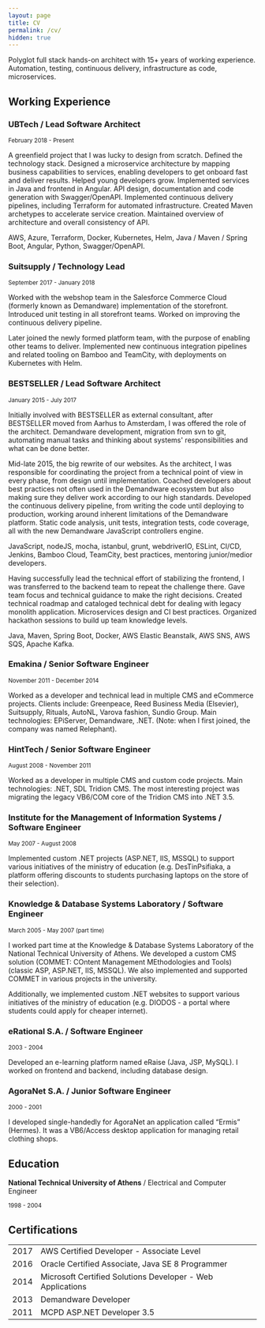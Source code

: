 ```yaml
---
layout: page
title: CV
permalink: /cv/
hidden: true
---
```


<section class="cv">

<p>Polyglot full stack hands-on architect with 15+ years of working
experience. Automation, testing, continuous delivery, infrastructure as code,
microservices.</p>

<h2>Working Experience</h2>

<h3>UBTech / Lead Software Architect</h3>

<small>February 2018 - Present</small>

<p>
    A greenfield project that I was lucky to design from scratch. Defined the technology stack.
    Designed a microservice architecture by mapping business capabilities to services,
    enabling developers to get onboard fast and deliver results.
    Helped young developers grow. Implemented services in Java and frontend in Angular.
    API design, documentation and code generation with Swagger/OpenAPI.
    Implemented continuous delivery pipelines, including Terraform for automated infrastructure. Created
    Maven archetypes to accelerate service creation. Maintained overview of architecture and overall
    consistency of API.
</p>
<p>
    AWS, Azure, Terraform, Docker, Kubernetes, Helm, Java / Maven / Spring Boot, Angular, Python, Swagger/OpenAPI.
</p>

<h3>Suitsupply / Technology Lead</h3>

<small>September 2017 - January 2018</small>

<p>Worked with the webshop team in the Salesforce Commerce Cloud (formerly known as Demandware)
implementation of the storefront. Introduced unit testing in all storefront teams. Worked on
improving the continuous delivery pipeline.</p>

<p>Later joined the newly formed platform team, with the purpose of enabling other teams to deliver.
Implemented new continuous integration pipelines and related tooling on Bamboo and TeamCity,
with deployments on Kubernetes with Helm.</p>


<h3>BESTSELLER / Lead Software Architect</h3>

<small>January 2015 - July 2017</small>

<p>Initially involved with BESTSELLER as external consultant, after
BESTSELLER moved from Aarhus to Amsterdam, I was offered the role of
the architect. Demandware development, migration from svn to git,
automating manual tasks and thinking about systems' responsibilities
and what can be done better.</p>

<p>Mid-late 2015, the big rewrite of our websites. As the architect, I was
responsible for coordinating the project from a technical point of view in
every phase, from design until implementation. Coached developers
about best practices not often used in the Demandware ecosystem but
also making sure they deliver work according to our high standards.
Developed the continuous delivery pipeline, from writing the code until
deploying to production, working around inherent limitations of the
Demandware platform. Static code analysis, unit tests, integration tests,
code coverage, all with the new Demandware JavaScript controllers
engine.</p>

<p>JavaScript, nodeJS, mocha, istanbul, grunt, webdriverIO, ESLint, CI/CD,
Jenkins, Bamboo Cloud, TeamCity, best practices, mentoring junior/medior developers.</p>

<p>Having successfully lead the technical effort of stabilizing the
frontend, I was transferred to the backend team to repeat the
challenge there. Gave team focus and technical guidance to make
the right decisions. Created technical roadmap and cataloged
technical debt for dealing with legacy monolith application.
Microservices design and CI best practices. Organized hackathon
sessions to build up team knowledge levels.</p>

<p>Java, Maven, Spring Boot, Docker, AWS Elastic Beanstalk, AWS
SNS, AWS SQS, Apache Kafka.</p>


<h3>Emakina / Senior Software Engineer</h3>

<small>November 2011 - December 2014</small>

<p>Worked as a developer and technical lead in multiple CMS and
eCommerce projects. Clients include: Greenpeace, Reed Business Media
(Elsevier), Suitsupply, Rituals, AutoNL, Varova fashion, Sundio Group.
Main technologies: EPiServer, Demandware, .NET. (Note: when I first
joined, the company was named Relephant).</p>


<h3>HintTech / Senior Software Engineer</h3>

<small>August 2008 - November 2011</small>

<p>Worked as a developer in multiple CMS and custom code projects. Main
technologies: .NET, SDL Tridion CMS. The most interesting project was
migrating the legacy VB6/COM core of the Tridion CMS into .NET 3.5.</p>

<h3>Institute for the Management of Information Systems / Software Engineer</h3>

<small>May 2007 - August 2008</small>

<p>Implemented custom .NET projects (ASP.NET, IIS, MSSQL) to support
various initiatives of the ministry of education (e.g. DesTinPsifiaka, a
platform offering discounts to students purchasing laptops on the store
of their selection).</p>

<h3>Knowledge & Database Systems Laboratory / Software Engineer</h3>

<small>March 2005 - May 2007 (part time)</small>

<p>I worked part time at the Knowledge & Database Systems Laboratory of
the National Technical University of Athens. We developed a custom
CMS solution (COMMET: COntent Management MEthodologies and
Tools) (classic ASP, ASP.NET, IIS, MSSQL). We also implemented and
supported COMMET in various projects in the university.</p>

<p>Additionally, we implemented custom .NET websites to support various
initiatives of the ministry of education (e.g. DIODOS - a portal where
students could apply for cheaper internet).</p>

<h3>eRational S.A. / Software Engineer</h3>

<small>2003 - 2004</small>

<p>Developed an e-learning platform named eRaise (Java, JSP, MySQL). I
worked on frontend and backend, including database design.</p>

<h3>AgoraNet S.A. / Junior Software Engineer</h3>

<small>2000 - 2001</small>

<p>I developed single-handedly for AgoraNet an application called “Ermis” (Hermes).
It was a VB6/Access desktop application for managing retail clothing shops.</p>

<h2>Education</h2>

<p>
    <strong>National Technical University of Athens</strong> / Electrical and Computer Engineer
</p>

<small>1998 - 2004</small>

<h2>Certifications</h2>

<table>
    <tr>
        <td>
            2017
        </td>
        <td>
            AWS Certified Developer - Associate Level
        </td>
    </tr>
    <tr>
        <td>
            2016
        </td>
        <td>
            Oracle Certified Associate, Java SE 8 Programmer
        </td>
    </tr>
    <tr>
        <td>
            2014
        </td>
        <td>
            Microsoft Certified Solutions Developer - Web Applications
        </td>
    </tr>
    <tr>
        <td>
            2013
        </td>
        <td>
            Demandware Developer
        </td>
    </tr>
    <tr>
        <td>
            2011
        </td>
        <td>
            MCPD ASP.NET Developer 3.5
        </td>
    </tr>
</table>

</section>
